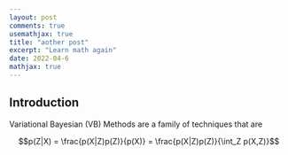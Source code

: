```yaml
---
layout: post
comments: true
usemathjax: true
title: "aother post"
excerpt: "Learn math again"
date: 2022-04-6
mathjax: true
---
```


## Introduction

Variational Bayesian (VB) Methods are a family of techniques that are

$$p(Z|X) = \frac{p(X|Z)p(Z)}{p(X)} = \frac{p(X|Z)p(Z)}{\int_Z p(X,Z)}$$
